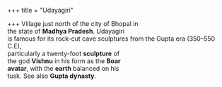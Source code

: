 +++
title = "Udayagiri"

+++
Village just north of the city of Bhopal in  
the state of **Madhya Pradesh**. Udayagiri  
is famous for its rock-cut cave sculptures from the Gupta era (350–550 C.E),  
particularly a twenty-foot **sculpture** of  
the god **Vishnu** in his form as the **Boar**  
**avatar**, with the **earth** balanced on his  
tusk. See also **Gupta dynasty**.